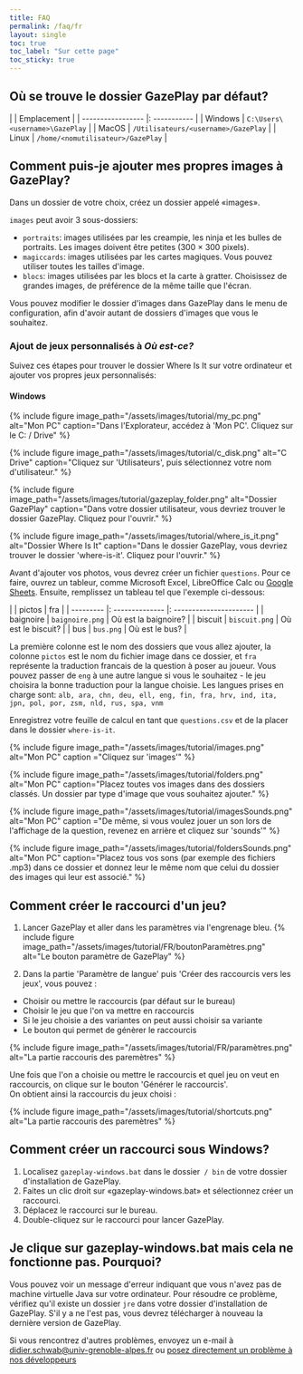 ```yaml
---
title: FAQ
permalink: /faq/fr
layout: single
toc: true
toc_label: "Sur cette page"
toc_sticky: true
---
```


## Où se trouve le dossier GazePlay par défaut?

| | Emplacement |
| ----------------- |: ----------- |
| Windows | `C:\Users\<username>\GazePlay` |
| MacOS   | `/Utilisateurs/<username>/GazePlay` |
| Linux   | `/home/<nomutilisateur>/GazePlay` |

## Comment puis-je ajouter mes propres images à GazePlay?
Dans un dossier de votre choix, créez un dossier appelé «images».

`images` peut avoir 3 sous-dossiers:
* `portraits`: images utilisées par les creampie, les ninja et les bulles de portraits. Les images doivent être petites (300 × 300 pixels).
* `magiccards`: images utilisées par les cartes magiques. Vous pouvez utiliser toutes les tailles d'image.
* `blocs`: images utilisées par les blocs et la carte à gratter. Choisissez de grandes images, de préférence de la même taille que l'écran.

Vous pouvez modifier le dossier d'images dans GazePlay dans le menu de configuration, afin d'avoir autant de dossiers d'images que vous le souhaitez.

### Ajout de jeux personnalisés à _Où est-ce?_
Suivez ces étapes pour trouver le dossier Where Is It sur votre ordinateur et ajouter vos propres jeux personnalisés:

#### Windows
{% include figure image_path="/assets/images/tutorial/my_pc.png" alt="Mon PC" caption="Dans l'Explorateur, accédez à 'Mon PC'. Cliquez sur le C: / Drive" %}

{% include figure image_path="/assets/images/tutorial/c_disk.png" alt="C Drive" caption="Cliquez sur 'Utilisateurs', puis sélectionnez votre nom d'utilisateur." %}

{% include figure image_path="/assets/images/tutorial/gazeplay_folder.png" alt="Dossier GazePlay" caption="Dans votre dossier utilisateur, vous devriez trouver le dossier GazePlay. Cliquez pour l'ouvrir." %}

{% include figure image_path="/assets/images/tutorial/where_is_it.png" alt="Dossier Where Is It" caption="Dans le dossier GazePlay, vous devriez trouver le dossier 'where-is-it'. Cliquez pour l'ouvrir." %}

Avant d'ajouter vos photos, vous devrez créer un fichier `questions`.
Pour ce faire, ouvrez un tableur, comme Microsoft Excel, LibreOffice Calc ou [Google Sheets](https://docs.google.com/spreadsheets). Ensuite, remplissez un tableau tel que l'exemple ci-dessous:

| | pictos | fra |
| --------- |: -------------- |: ---------------------- |
| baignoire | `baignoire.png` | Où est la baignoire? |
| biscuit | `biscuit.png` | Où est le biscuit? |
| bus | `bus.png` | Où est le bus? |

La première colonne est le nom des dossiers que vous allez ajouter, la colonne `pictos` est le nom du fichier image dans ce dossier, et `fra` représente la traduction francais de la question à poser au joueur. Vous pouvez passer  de `eng` à une autre langue si vous le souhaitez - le jeu choisira la bonne traduction pour la langue choisie. Les langues prises en charge sont:
`alb, ara, chn, deu, ell, eng, fin, fra, hrv, ind, ita, jpn, pol, por, zsm, nld, rus, spa, vnm`

Enregistrez votre feuille de calcul en tant que `questions.csv` et de la placer dans le dossier `where-is-it`.

{% include figure image_path="/assets/images/tutorial/images.png" alt="Mon PC" caption ="Cliquez sur 'images'" %}

{% include figure image_path="/assets/images/tutorial/folders.png" alt="Mon PC" caption="Placez toutes vos images dans des dossiers classés. Un dossier par type d'image que vous souhaitez ajouter." %}

{% include figure image_path="/assets/images/tutorial/imagesSounds.png" alt="Mon PC" caption ="De même, si vous voulez jouer un son lors de l'affichage de la question, revenez en arrière et cliquez sur 'sounds'" %}

{% include figure image_path="/assets/images/tutorial/foldersSounds.png" alt="Mon PC" caption="Placez tous vos sons (par exemple des fichiers .mp3) dans ce dossier et donnez leur le même nom que celui du dossier des images qui leur est associé." %}

## Comment créer le raccourci d'un jeu?
1. Lancer GazePlay et aller dans les paramètres via l'engrenage bleu.
{% include figure image_path="/assets/images/tutorial/FR/boutonParamètres.png" alt="Le bouton paramètre de GazePlay" %}

2. Dans la partie 'Paramètre de langue' puis 'Créer des raccourcis vers les jeux', vous pouvez :
* Choisir ou mettre le raccourcis (par défaut sur le bureau)
* Choisir le jeu que l'on va mettre en raccourcis
* Si le jeu choisie a des variantes on peut aussi choisir sa variante
* Le bouton qui permet de génèrer le raccourcis

{% include figure image_path="/assets/images/tutorial/FR/paramètres.png" alt="La partie raccouris des paremètres" %}

Une fois que l'on a choisie ou mettre le raccourcis et quel jeu on veut en raccourcis, on clique sur le bouton 'Générer le raccourcis'. <br>
On obtient ainsi la raccourcis du jeux choisi :

{% include figure image_path="/assets/images/tutorial/shortcuts.png" alt="La partie raccouris des paremètres" %}

## Comment créer un raccourci sous Windows?
1. Localisez `gazeplay-windows.bat` dans le dossier` / bin` de votre dossier d'installation de GazePlay.
2. Faites un clic droit sur «gazeplay-windows.bat» et sélectionnez créer un raccourci.
3. Déplacez le raccourci sur le bureau.
4. Double-cliquez sur le raccourci pour lancer GazePlay.

## Je clique sur gazeplay-windows.bat mais cela ne fonctionne pas. Pourquoi?
Vous pouvez voir un message d'erreur indiquant que vous n'avez pas de machine virtuelle Java sur votre ordinateur.
Pour résoudre ce problème, vérifiez qu'il existe un dossier `jre` dans votre dossier d'installation de GazePlay. S'il y a
ne l'est pas, vous devrez télécharger à nouveau la dernière version de GazePlay.

Si vous rencontrez d'autres problèmes, envoyez un e-mail à <didier.schwab@univ-grenoble-alpes.fr> ou [posez directement un problème à nos développeurs](https://github.com/GazePlay/GazePlay/issues/new)
